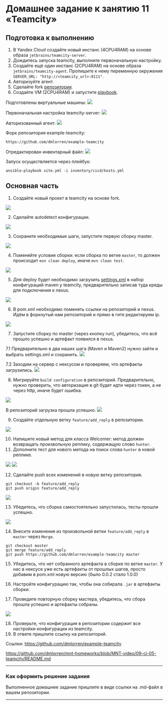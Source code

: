 # Домашнее задание к занятию 11 «Teamcity»

## Подготовка к выполнению

1. В Yandex Cloud создайте новый инстанс (4CPU4RAM) на основе образа `jetbrains/teamcity-server`.
2. Дождитесь запуска teamcity, выполните первоначальную настройку.
3. Создайте ещё один инстанс (2CPU4RAM) на основе образа `jetbrains/teamcity-agent`. Пропишите к нему переменную окружения `SERVER_URL: "http://<teamcity_url>:8111"`.
4. Авторизуйте агент.
5. Сделайте fork [репозитория](https://github.com/aragastmatb/example-teamcity).
6. Создайте VM (2CPU4RAM) и запустите [playbook](./infrastructure).


Подготовлены виртуальные машины:
<img src="img/09_05_1.png">

Первоначальная настройка teamcity-server:
<img src="img/09_05_3.png">

Авторизованный агент:
<img src="img/09_05_2.png">

Форк репозитория example-teamcity:
```url
https://github.com/dmlorren/example-teamcity
```

Отредактирован инвентарный файл:
<img src="img/09_05_4.png">

Запуск осуществляется через плейбук:
```
ansible-playbook site.yml -i inventory/cicd/hosts.yml
```

## Основная часть

1. Создайте новый проект в teamcity на основе fork.
<img src="img/09_05_5.png">

2. Сделайте autodetect конфигурации.
<img src="img/09_05_6.png">

3. Сохраните необходимые шаги, запустите первую сборку master.
<img src="img/09_05_7.png">

4. Поменяйте условия сборки: если сборка по ветке `master`, то должен происходит `mvn clean deploy`, иначе `mvn clean test`.
<img src="img/09_05_8.png">

5. Для deploy будет необходимо загрузить [settings.xml](./teamcity/settings.xml) в набор конфигураций maven у teamcity, предварительно записав туда креды для подключения к nexus.
<img src="img/09_05_9.png">

6. В pom.xml необходимо поменять ссылки на репозиторий и nexus. Идём в форкнутый нам репозиторий и прямо в гите редактируем ip.
<img src="img/09_05_10.png">

7. Запустите сборку по master (через кнопку run), убедитесь, что всё прошло успешно и артефакт появился в nexus.
   
7.1 Предварительно в два наших шага (Maven и Maven2) нужно зайти и выбрать settings.xml и сохранить.
<img src="img/09_05_11.png">

7.2 Заходим на сервер с нексусом и проверяем, что артефакты загрузились.
<img src="img/09_05_12.png">

8. Мигрируйте `build configuration` в репозиторий.
Предварительно, нужно проверить, что авторизация в git будет идти через токен, а не через http, иначе будет ошибка.
<img src="img/09_05_13.png">

В репозиторий загрузка прошла успешно.
<img src="img/09_05_14.png">

9.  Создайте отдельную ветку `feature/add_reply` в репозитории.
<img src="img/09_05_15.png">

10. Напишите новый метод для класса Welcomer: метод должен возвращать произвольную реплику, содержащую слово `hunter`.
11. Дополните тест для нового метода на поиск слова `hunter` в новой реплике.
<img src="img/09_05_16.png">
<img src="img/09_05_17.png">

12. Сделайте push всех изменений в новую ветку репозитория.
```
git checkout -b feature/add_reply
git push origin feature/add_reply
```
<img src="img/09_05_18.png">

13. Убедитесь, что сборка самостоятельно запустилась, тесты прошли успешно.
<img src="img/09_05_19.png">

14. Внесите изменения из произвольной ветки `feature/add_reply` в `master` через `Merge`.
```
git checkout master
git merge feature/add_reply
git push https://github.com/dmlorren/example-teamcity master
```

15.  Убедитесь, что нет собранного артефакта в сборке по ветке `master`.
У нас в нексусе уже есть артефакты от прошлых шагов, просто добавим в pom.xml новую версию (было 0.0.2 стало 1.0.0)

16. Настройте конфигурацию так, чтобы она собирала `.jar` в артефакты сборки.
17. Проведите повторную сборку мастера, убедитесь, что сбора прошла успешно и артефакты собраны.
<img src="img/09_05_20.png">

18. Проверьте, что конфигурация в репозитории содержит все настройки конфигурации из teamcity.
19. В ответе пришлите ссылку на репозиторий.

Ссылки:
https://github.com/dmlorren/example-teamcity

https://github.com/dmlorren/mnt-homeworks/blob/MNT-video/09-ci-05-teamcity/README.md

---

### Как оформить решение задания

Выполненное домашнее задание пришлите в виде ссылки на .md-файл в вашем репозитории.

---
